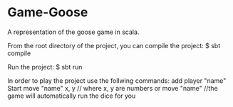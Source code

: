 # Game-Goose
A representation of the goose game in scala.

From the root directory of the project, you can compile the project:
$ sbt compile

Run the project:
$ sbt run

In order to play the project use the follwing commands:
add player "name"
Start
move "name" x, y // where x, y are numbers
or 
move "name" //the game will automatically run the dice for you
